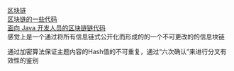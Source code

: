 [区块链](https://www.cnblogs.com/zhuweiheng/p/8206188.html)    
[区块链的一些代码](https://www.jianshu.com/p/8a2ee79382f5)    
[面向 Java 开发人员的区块链链代码](https://blog.csdn.net/simple_chao/article/details/73648299)    
感觉上是一个通过将所有信息链式公开化而形成的的一个不可更改的的信息块链


通过加密算法保证主题内容的Hash值的不可重复，通过“六次确认”来进行分叉有效性的鉴别
